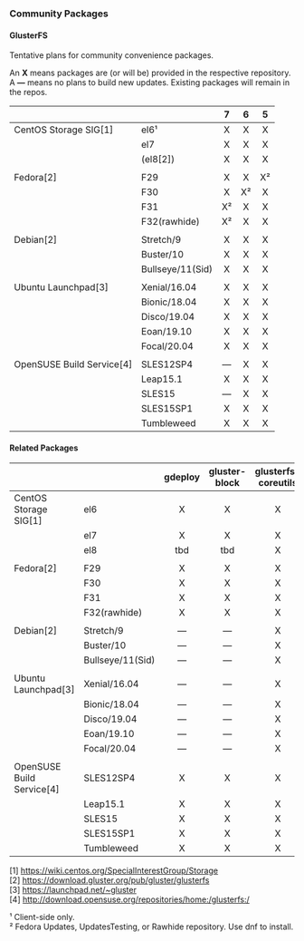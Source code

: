 ### Community Packages

#### GlusterFS

Tentative plans for community convenience packages.

An **X** means packages are (or will be) provided in the respective repository.  
A **—** means no plans to build new updates. Existing packages will remain in the repos.  

|              |                |     7     |     6     |     5     |
|--------------|----------------|:---------:|:---------:|:---------:|
|CentOS Storage SIG[1]|el6¹           |     X      |     X      |     X     |
|              |el7             |     X     |     X     |     X     |
|              |(el8[2])        |     X     |     X     |     X     |
|              |                |           |           |           |
|Fedora[2]     |F29             |     X     |     X     |     X²    |
|              |F30             |     X     |     X²    |     X     |
|              |F31             |     X²    |     X     |     X     |
|              |F32(rawhide)    |     X²    |     X     |     X     |
|              |                |           |           |           |
|Debian[2]     |Stretch/9       |     X     |     X     |     X     |
|              |Buster/10       |     X     |     X     |     X     |
|              |Bullseye/11(Sid)|     X     |     X     |     X     |
|              |                |           |           |           |
|Ubuntu Launchpad[3]|Xenial/16.04    |     X     |     X     |     X     |
|              |Bionic/18.04    |     X     |     X     |     X     |
|              |Disco/19.04     |     X     |     X     |     X     |
|              |Eoan/19.10      |     X     |     X     |     X     |
|              |Focal/20.04     |     X     |     X     |     X     |
|              |                |           |           |           |
|OpenSUSE Build Service[4]|SLES12SP4    |     —     |     X     |     X     |
|              |Leap15.1        |     X     |     X     |     X     |
|              |SLES15          |     —     |     X     |     X     |
|              |SLES15SP1       |     X     |     X     |     X     |
|              |Tumbleweed      |     X     |     X     |     X     |


#### Related Packages

|              |                | gdeploy | gluster-block | glusterfs-coreutils | nfs-ganesha | storhaug | Samba |
|--------------|----------------|:-------:|:--------:|:----------:|:-----------:|:--------:|:-----:|
|CentOS Storage SIG[1]|el6             |    X    |     X    |     X      |      X      |     X    |   ?   |
|              |el7             |    X    |     X    |     X      |      X      |     X    |   ?   |
|              |el8             |   tbd   |    tbd   |     X      |      X      |    tbd   |   ?   |
|              |                |         |          |            |             |          |       |
|Fedora[2]     |F29             |    X    |     X    |     X      |      X      |     X    |   ?   |
|              |F30             |    X    |     X    |     X      |      X      |     X    |   ?   |
|              |F31             |    X    |     X    |     X      |      X      |     X    |   ?   |
|              |F32(rawhide)    |    X    |     X    |     X      |      X      |     X    |   ?   |
|              |                |         |          |            |             |          |       |
|Debian[2]     |Stretch/9       |    —    |     —    |     X      |      X      |     X    |   ?   |
|              |Buster/10       |    —    |     —    |     X      |      X      |     X    |   ?   |
|              |Bullseye/11(Sid)|    —    |     —    |     X      |      X      |     X    |   ?   |
|              |                |         |          |            |             |          |       |
|Ubuntu Launchpad[3]|Xenial/16.04    |    —    |     —    |     X      |      X      |     X    |   ?   |
|              |Bionic/18.04    |    —    |     —    |     X      |      X      |     X    |   ?   |
|              |Disco/19.04     |    —    |     —    |     X      |      X      |     X    |   ?   |
|              |Eoan/19.10      |    —    |     —    |     X      |      X      |     X    |   ?   |
|              |Focal/20.04     |    —    |     —    |     X      |      X      |     X    |   ?   |
|              |                |         |          |            |             |          |       |
|OpenSUSE Build Service[4]|SLES12SP4       |    X     |     X    |     X       |      X      |     X    |   ?   |
|              |Leap15.1        |    X    |     X    |     X      |      X      |     X    |   ?   |
|              |SLES15          |    X    |     X    |     X      |      X      |     X    |   ?   |
|              |SLES15SP1       |    X    |     X    |     X      |      X      |     X    |   ?   |
|              |Tumbleweed      |    X    |     X    |     X      |      X      |     X    |   ?   |



[1] <https://wiki.centos.org/SpecialInterestGroup/Storage>  
[2] <https://download.gluster.org/pub/gluster/glusterfs>  
[3] <https://launchpad.net/~gluster>  
[4] <http://download.opensuse.org/repositories/home:/glusterfs:/>  

¹ Client-side only.  
² Fedora Updates, UpdatesTesting, or Rawhide repository. Use dnf to install.  
